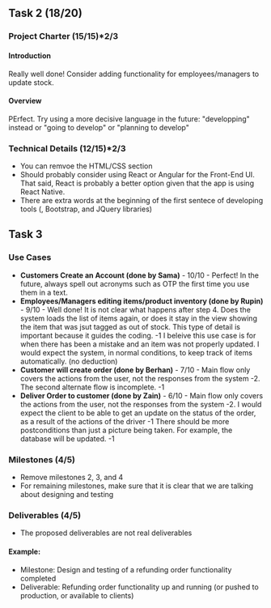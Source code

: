 ## Task 2 (18/20)

### Project Charter (15/15)*2/3

#### Introduction
Really well done! Consider adding functionality for employees/managers to update stock.

#### Overview
PErfect. Try using a more decisive language in the future: "developping" instead or "going to develop" or "planning to develop"

### Technical Details (12/15)*2/3
- You can remvoe the HTML/CSS section
- Should probably consider using React or Angular for the Front-End UI. That said, React is probably a better option given that the app is using React Native.
- There are extra words at the beginning of the first sentece of developing tools (, Bootstrap, and JQuery libraries)

## Task 3

### Use Cases
- **Customers Create an Account (done by Sama)** - 10/10 - Perfect! In the future, always spell out acronyms such as OTP the first time you use them in a text.
- **Employees/Managers editing items/product inventory (done by Rupin)** - 9/10 - Well done! It is not clear what happens after step 4. Does the system loads the list of items again, or does it stay in the view showing the item that was jsut tagged as out of stock. This type of detail is important because it guides the coding. -1 I beleive this use case is for when there has been a mistake and an item was not properly updated. I would expect the system, in normal conditions, to keep track of items automatically. (no deduction)
- **Customer will create order (done by Berhan)** - 7/10 - Main flow only covers the actions from the user, not the responses from the system -2. The second alternate flow is incomplete. -1
- **Deliver Order to customer (done by Zain)** - 6/10 - Main flow only covers the actions from the user, not the responses from the system -2. I would expect the client to be able to get an update on the status of the order, as a result of the actions of the driver -1 There should be more postconditions than just a picture being taken. For example, the database will be updated. -1

### Milestones (4/5)
- Remove milestones 2, 3, and 4
- For remaining  milestones, make sure that it is clear that we are talking about designing and testing

### Deliverables (4/5)
- The proposed deliverables are not real deliverables

#### Example:
- Milestone: Design and testing of a refunding order functionality completed
- Deliverable: Refunding order functionality up and running (or pushed to production, or available to clients)
